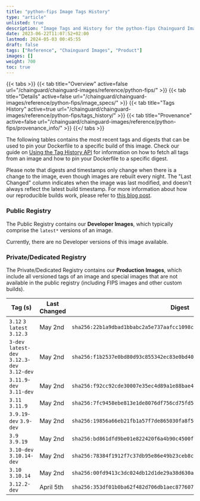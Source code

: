 ```yaml
---
title: "python-fips Image Tags History"
type: "article"
unlisted: true
description: "Image Tags and History for the python-fips Chainguard Image"
date: 2023-06-22T11:07:52+02:00
lastmod: 2024-05-03 00:45:55
draft: false
tags: ["Reference", "Chainguard Images", "Product"]
images: []
weight: 700
toc: true
---
```


{{< tabs >}}
{{< tab title="Overview" active=false url="/chainguard/chainguard-images/reference/python-fips/" >}}
{{< tab title="Details" active=false url="/chainguard/chainguard-images/reference/python-fips/image_specs/" >}}
{{< tab title="Tags History" active=true url="/chainguard/chainguard-images/reference/python-fips/tags_history/" >}}
{{< tab title="Provenance" active=false url="/chainguard/chainguard-images/reference/python-fips/provenance_info/" >}}
{{</ tabs >}}

The following tables contains the most recent tags and digests that can be used to pin your Dockerfile to a specific build of this image. Check our guide on [Using the Tag History API](/chainguard/chainguard-images/using-the-tag-history-api/) for information on how to fetch all tags from an image and how to pin your Dockerfile to a specific digest.

Please note that digests and timestamps only change when there is a change to the image, even though images are rebuilt every night. The "Last Changed" column indicates when the image was last modified, and doesn't always reflect the latest build timestamp. For more information about how our reproducible builds work, please refer to [this blog post](https://www.chainguard.dev/unchained/reproducing-chainguards-reproducible-image-builds).

### Public Registry
The Public Registry contains our **Developer Images**, which typically comprise the `latest*` versions of an image.

Currently, there are no Developer versions of this image available.

### Private/Dedicated Registry
The Private/Dedicated Registry contains our **Production Images**, which include all versioned tags of an image and special images that are not available in the public registry (including FIPS images and other custom builds).

| Tag (s)                                       | Last Changed | Digest                                                                    |
|-----------------------------------------------|--------------|---------------------------------------------------------------------------|
|  `3.12` `3` `latest` `3.12.3`                 | May 2nd      | `sha256:22b1a9dbad1bbabc2a5e737aafcc1098c6990ddda5676879390b8c3afd4fcc2a` |
|  `3-dev` `latest-dev` `3.12.3-dev` `3.12-dev` | May 2nd      | `sha256:f1b2537e0bd80d93c855342ec83e0bd40a284df5426dbc59c5b1dfe9f3a5fdfe` |
|  `3.11.9-dev` `3.11-dev`                      | May 2nd      | `sha256:f92cc92cde30007e35ec4d89a1e88bae4939aff2fb69478ee602bdb1d46b35b7` |
|  `3.11` `3.11.9`                              | May 2nd      | `sha256:7fc9458ebe813e1de8076df756cd75fd5843ab01af053348a77d422ffb41382f` |
|  `3.9.19-dev` `3.9-dev`                       | May 2nd      | `sha256:19856a66eb21fb1a57f7de865030fa8f5ee99dfef052266f404f42d71f8b33e9` |
|  `3.9` `3.9.19`                               | May 2nd      | `sha256:bd861dfd9be01e822420f6a4b90c4500f34d8a6a33bdb677c09e9f075cac14c8` |
|  `3.10-dev` `3.10.14-dev`                     | May 2nd      | `sha256:78384f1912f7c37db95e86e49b23ceb8c4dba61920fdfe7ea562c1db316c5e0c` |
|  `3.10` `3.10.14`                             | May 2nd      | `sha256:00fd9413c3dc024db12d1de29a38d630adfa0c8924f1674ebebe199c59043cec` |
|  `3.12.2-dev`                                 | April 5th    | `sha256:353df01b0ba62f482d706db1aec87760768bc47b3d11e55984d0f0c7f0427a3b` |

